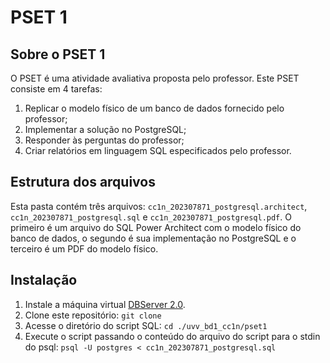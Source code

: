 # PSET 1
## Sobre o PSET 1
O PSET é uma atividade avaliativa proposta pelo professor. Este PSET consiste em 4 tarefas:
1. Replicar o modelo físico de um banco de dados fornecido pelo professor;
2. Implementar a solução no PostgreSQL;
3. Responder às perguntas do professor;
4. Criar relatórios em linguagem SQL especificados pelo professor.
## Estrutura dos arquivos
Esta pasta contém três arquivos: `cc1n_202307871_postgresql.architect`, `cc1n_202307871_postgresql.sql` e `cc1n_202307871_postgresql.pdf`. O primeiro é um arquivo do SQL Power Architect com o modelo físico do banco de dados, o segundo é sua implementação no PostgreSQL e o terceiro é um PDF do modelo físico.
## Instalação
1. Instale a máquina virtual [DBServer 2.0](https://www.computacaoraiz.com.br/2023/01/02/dbserver-2/).
2. Clone este repositório: `git clone `
3. Acesse o diretório do script SQL: `cd ./uvv_bd1_cc1n/pset1`
4. Execute o script passando o conteúdo do arquivo do script para o stdin do psql: `psql -U postgres < cc1n_202307871_postgresql.sql`